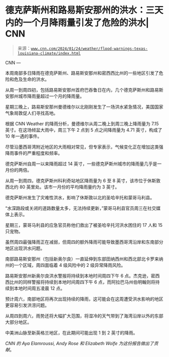 <!--yml

分类：未分类

日期：2024 年 05 月 27 日 15:05:40

-->

# 德克萨斯州和路易斯安那州的洪水：三天内的一个月降雨量引发了危险的洪水| CNN

> 来源：[`www.cnn.com/2024/01/24/weather/flood-warnings-texas-louisiana-climate/index.html`](https://www.cnn.com/2024/01/24/weather/flood-warnings-texas-louisiana-climate/index.html)

CNN —

本周南部多日降雨在德克萨斯州、路易斯安那州和密西西比州的一些地区引发了危险和危及生命的洪水。

从周一到周四初，包括路易斯安那州首府巴吞鲁日在内，几个德克萨斯州和路易斯安那州城市降雨量超过一个月的降雨量。

星期三晚上，路易斯安那州曼德维尔以北刚刚发生了一场洪水紧急情况，美国国家气象局敦促人们寻找高地。

根据 CNN Weather 的降雨分析，曼德维尔从周二晚上到周三晚上降雨量为 7.15 英寸。在这场倾盆大雨中，周三下午 2 点到 5 点之间降雨量为 4.71 英寸，构成了 10 年一遇的事件。

尽管沿墨西哥湾附近地区的大雨相对常见，但专家表示，气候变化正在增加这类强降雨事件的严重程度和频率。

德克萨斯州自周一以来降雨超过 14 英寸，一些德克萨斯州城市的降雨量几乎是一月份的两倍。

从周一到周四，德克萨斯州科利奇站地区降雨量为 6 至 8 英寸，该市位于休斯敦西北约 80 英里处。该市一月份的平均降雨量约为 3 英寸。

德克萨斯州发生了灾难性洪水，影响了休斯敦以北的圣哈辛托和蒙哥马利县。

“水深路段或关闭的道路数量太多，无法持续更新，”蒙哥马利县官员周三在社交媒体上表示。

星期三，蒙哥马利县的应急官员称他们救出了被圣哈辛托河洪水困住的 17 人和 15 只宠物。

虽然周四最强降雨正在减弱，但周四的额外降雨可能导致墨西哥湾沿岸和东南部分地区出现洪水问题。

南部路易斯安那州（包括新奥尔良）一直延伸到东部田纳西州和西北部北卡罗来纳州的一个区域，周四面临着 4 级风险中的 2 级异常降雨风险。

路易斯安那州新奥尔良洪水警报将持续到本地时间周四下午 6 点。杰克逊，密西西比州的同样警报将持续到本地时间周四下午 6 点，而阿拉巴马州伯明翰则将持续到本地时间周五凌晨 12 点。

预计周六，南部地区将再次出现持续的降雨，这可能会在这周遭受洪水影响的地区更容易引发洪涝问题。

从周四到周六，雨势还将大幅扩大范围，将湿冷的天气带到了海湾沿岸以外的东部大部分地区。

中美洲山脉至新英格兰地区，在此期间可能出现 1 到 2 英寸的降雨。

*CNN 的 Aya Elamroussi, Andy Rose 和 Elizabeth Wolfe 为这份报告做出了贡献*。
